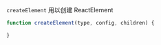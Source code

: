 `createElement` 用以创建 ReactElement

```javascript
function createElement(type, config, children) {

}
```